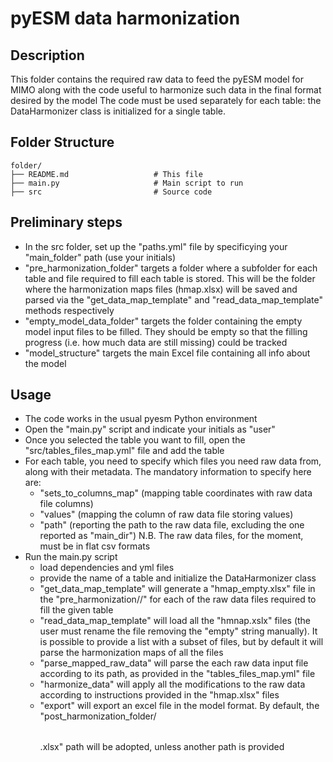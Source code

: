 # pyESM data harmonization

## Description
This folder contains the required raw data to feed the pyESM model for MIMO along with the code useful to harmonize such data in the final format desired by the model
The code must be used separately for each table: the DataHarmonizer class is initialized for a single table.

## Folder Structure
```
folder/
├── README.md                   # This file
├── main.py                     # Main script to run
├── src                         # Source code
```

## Preliminary steps
- In the src folder, set up the "paths.yml" file by specificying your "main_folder" path (use your initials)
- "pre_harmonization_folder" targets a folder where a subfolder for each table and file required to fill each table is stored. This will be the folder where the harmonization maps files (hmap.xlsx) will be saved and parsed via the "get_data_map_template" and "read_data_map_template" methods respectively
- "empty_model_data_folder" targets the folder containing the empty model input files to be filled. They should be empty so that the filling progress (i.e. how much data are still missing) could be tracked 
- "model_structure" targets the main Excel file containing all info about the model

## Usage
- The code works in the usual pyesm Python environment
- Open the "main.py" script and indicate your initials as "user"
- Once you selected the table you want to fill, open the "src/tables_files_map.yml" file and add the table
- For each table, you need to specify which files you need raw data from, along with their metadata. The mandatory information to specify here are:
    - "sets_to_columns_map" (mapping table coordinates with raw data file columns)
    - "values" (mapping the column of raw data file storing values)
    - "path" (reporting the path to the raw data file, excluding the one reported as "main_dir")
N.B. The raw data files, for the moment, must be in flat csv formats
- Run the main.py script
    - load dependencies and yml files
    - provide the name of a table and initialize the DataHarmonizer class
    - "get_data_map_template" will generate a "hmap_empty.xlsx" file in the "pre_harmonization/<table>/<file>" for each of the raw data files required to fill the given table
    - "read_data_map_template" will load all the "hmnap.xslx" files (the user must rename the file removing the "empty" string manually). It is possible to provide a list with a subset of files, but by default it will parse the harmonization maps of all the files
    - "parse_mapped_raw_data" will parse the each raw data input file according to its path, as provided in the "tables_files_map.yml" file  
    - "harmonize_data" will apply all the modifications to the raw data according to instructions provided in the "hmap.xlsx" files
    - "export" will export an excel file in the model format. By default, the "post_harmonization_folder/<table>.xlsx" path will be adopted, unless another path is provided

    
